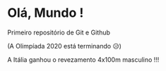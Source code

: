 # Olá, Mundo !
 Primeiro repositório de Git e Github

 (A Olimpíada 2020 está terminando 😥)
 
 A Itália ganhou o revezamento 4x100m masculino !!! 

